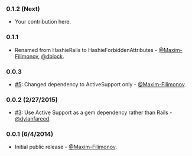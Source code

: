 ### 0.1.2 (Next)

* Your contribution here.

### 0.1.1

* Renamed from HashieRails to HashieForbiddenAttributes - [@Maxim-Filimonov](https://github.com/Maxim-Filimonov), [@dblock](https://github.com/dblock).

### 0.0.3

* [#5](https://github.com/Maxim-Filimonov/hashie_rails/pull/5): Changed dependency to ActiveSupport only - [@Maxim-Filimonov](https://github.com/Maxim-Filimonov).

### 0.0.2 (2/27/2015)

* [#3](https://github.com/Maxim-Filimonov/hashie_rails/pull/3): Use Active Support as a gem dependency rather than Rails - [@dylanfareed](https://github.com/dylanfareed).

### 0.0.1 (6/4/2014)

* Initial public release - [@Maxim-Filimonov](https://github.com/Maxim-Filimonov).
